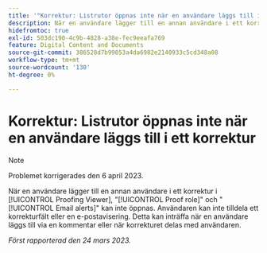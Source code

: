 ```yaml
---
title: '"Korrektur: Listrutor öppnas inte när en användare läggs till i ett korrektur'
description: När en användare lägger till en annan användare i ett korrekturläsare kan inte rollerna Korrektur och E-postaviseringar öppnas. Användaren kan inte tilldela ett korrekturfält eller en e-postavisering. Detta kan inträffa när en användare läggs till via en kommentar eller när korrekturet delas med användaren.
hidefromtoc: true
exl-id: 503dc190-4c9b-4828-a38e-fec9eeafa769
feature: Digital Content and Documents
source-git-commit: 386528d7b99053a4da6982e2140933c5cd348a08
workflow-type: tm+mt
source-wordcount: '130'
ht-degree: 0%

---
```


# Korrektur: Listrutor öppnas inte när en användare läggs till i ett korrektur

>[!NOTE]
>
>Problemet korrigerades den 6 april 2023.

<!--This article is on WF and WFP TOCs-->

När en användare lägger till en annan användare i ett korrektur i [!UICONTROL Proofing Viewer], &quot;[!UICONTROL Proof role]&quot; och &quot;[!UICONTROL Email alerts]&quot; kan inte öppnas. Användaren kan inte tilldela ett korrekturfält eller en e-postavisering. Detta kan inträffa när en användare läggs till via en kommentar eller när korrekturet delas med användaren.

_Först rapporterad den 24 mars 2023._
